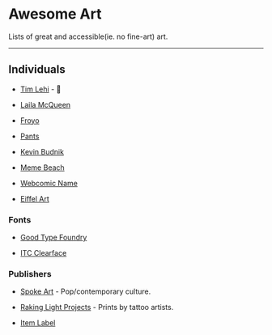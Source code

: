 # Awesome Art

Lists of great and accessible(ie. no fine-art) art.

---

## Individuals

- [Tim Lehi](https://timlehi.bigcartel.com/) - 🤩

- [Laila McQueen](https://lailamcqueen.bigcartel.com/)

- [Froyo](https://www.froyotam.info/)

- [Pants](https://theartofpants.com/)

- [Kevin Budnik](https://theartofpants.com/)

- [Meme Beach](https://mamebeach.com/)

- [Webcomic Name](https://www.theohnoshop.com/)

- [Eiffel Art](https://imbroke.fyi/)

### Fonts

- [Good Type Foundry](https://www.goodtypefoundry.com/)

- [ITC Clearface](https://www.myfonts.com/fonts/itc/clearface/)

### Publishers

- [Spoke Art](https://spoke-art.com/) - Pop/contemporary culture.

- [Raking Light Projects](https://rakinglightprojects.com/) - Prints by tattoo artists.

- [Item Label](https://itemlabel.com/)
